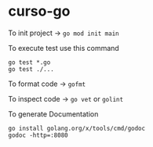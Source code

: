 # curso-go

To init project -> `go mod init main`

To execute test use this command

```shell
go test *.go
go test ./...
```

To format code -> `gofmt`

To inspect code -> `go vet` or `golint`

To generate Documentation

```shell
go install golang.org/x/tools/cmd/godoc
godoc -http=:8080
```
